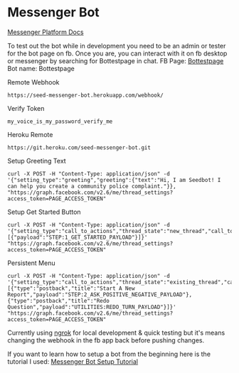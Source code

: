 # Messenger Bot

[Messenger Platform Docs](https://developers.facebook.com/docs/messenger-platform/complete-guide)

To test out the bot while in development you need to be an admin or tester for the bot page on fb. Once you are, you can interact with it on fb desktop or messenger by searching for Bottestpage in chat.
FB Page: [Bottestpage](https://www.facebook.com/Bottestpage-336372346703232/)
Bot name: Bottestpage

Remote Webhook
```
https://seed-messenger-bot.herokuapp.com/webhook/
```

Verify Token
```
my_voice_is_my_password_verify_me
```

Heroku Remote
```
https://git.heroku.com/seed-messenger-bot.git
```

Setup Greeting Text
```
curl -X POST -H "Content-Type: application/json" -d '{"setting_type":"greeting","greeting":{"text":"Hi, I am Seedbot! I can help you create a community police complaint."}}, "https://graph.facebook.com/v2.6/me/thread_settings?access_token=PAGE_ACCESS_TOKEN"
```

Setup Get Started Button

```
curl -X POST -H "Content-Type: application/json" -d '{"setting_type":"call_to_actions","thread_state":"new_thread","call_to_actions":[{"payload":"STEP:1_GET_STARTED_PAYLOAD"}]}' "https://graph.facebook.com/v2.6/me/thread_settings?access_token=PAGE_ACCESS_TOKEN"
```

Persistent Menu

```
curl -X POST -H "Content-Type: application/json" -d '{"setting_type":"call_to_actions","thread_state":"existing_thread","call_to_actions":[{"type":"postback","title":"Start A New Report","payload":"STEP:2_ASK_POSITIVE_NEGATIVE_PAYLOAD"},{"type":"postback","title":"Redo Question","payload":"UTILITIES:REDO_TURN_PAYLOAD"}]}' "https://graph.facebook.com/v2.6/me/thread_settings?access_token=PAGE_ACCESS_TOKEN"
```

Currently using [ngrok](https://ngrok.com/) for local development & quick testing but it's means changing the webhook in the fb app back before pushing changes.

If you want to learn how to setup a bot from the beginning here is the tutorial I used: [Messenger Bot Setup Tutorial](https://github.com/jw84/messenger-bot-tutorial)
